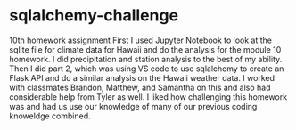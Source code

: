 # sqlalchemy-challenge
10th homework assignment
First I used Jupyter Notebook to look at the sqlite file for climate data for Hawaii and do the analysis for the module 10 homework. I did precipitation and station analysis to the best of my ability. Then I did part 2, which was using VS code to use sqlalchemy to create an Flask API and do a similar analysis on the Hawaii weather data. I worked with classmates Brandon, Matthew, and Samantha on this and also had considerable help from Tyler as well. I liked how challenging this homework was and had us use our knowledge of many of our previous coding knoweldge combined.
